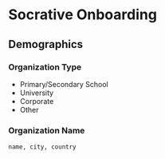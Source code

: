 # Socrative Onboarding

## Demographics

### Organization Type

- Primary/Secondary School
- University
- Corporate
- Other

### Organization Name

```csv
name, city, country
```
